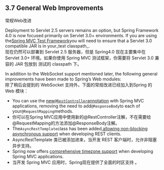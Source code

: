 ## 3.7 General Web Improvements

常规Web改进

Deployment to Servlet 2.5 servers remains an option, but Spring Framework 4.0 is now focused primarily on Servlet 3.0+ environments. If you are using the[Spring MVC Test Framework](https://docs.spring.io/spring/docs/current/spring-framework-reference/htmlsingle/#spring-mvc-test-framework)you will need to ensure that a Servlet 3.0 compatible JAR is in your_test classpath_.  
现在仍然可以部署到 Servlet 2.5 服务器，但是 Spring4.0 现在主要集中在 Servlet 3.0+ 环境。如果你使用 Spring MVC 测试框架，你需要将 Servlet 3.0 兼容的 JAR 包放到 测试的 classpath 下。

In addition to the WebSocket support mentioned later, the following general improvements have been made to Spring’s Web modules:  
除了稍后会提到的 WebSocket 支持外，下面的常规改进已经加入到Spring 的 Web 模块：

* You can use the [new`@RestController`annotation](https://docs.spring.io/spring/docs/current/spring-framework-reference/htmlsingle/#mvc-ann-restcontroller) with Spring MVC applications, removing the need to add`@ResponseBody`to each of your`@RequestMapping`methods.
* 你可以在Spring MVC应用中使用新的@RestController注解，不在需要给@RequestMapping的方法添加@ResponseBody注解。
* The`AsyncRestTemplate`class has been added,[allowing non-blocking asynchronous support](https://docs.spring.io/spring/docs/current/spring-framework-reference/htmlsingle/#rest-async-resttemplate) when developing REST clients.
* AsyncRestTemplate 类已被添加进来，当开发 REST 客户端时，允许非阻塞异步支持。
* Spring now offers [comprehensive timezone support](https://docs.spring.io/spring/docs/current/spring-framework-reference/htmlsingle/#mvc-timezone) when developing Spring MVC applications.
* 当开发 Spring MVC 应用时，Spring现在提供了全面的时区支持 。



